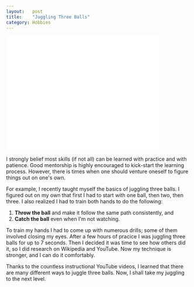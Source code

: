 ```yaml
---
layout:   post
title:    "Juggling Three Balls"
category: Hobbies
---
```


<iframe width="420" height="315" src="//www.youtube.com/embed/qpjE4Q4_lxE" frameborder="0" allowfullscreen></iframe>

I strongly belief most skills (if not all) can be learned with practice and with
patience. Good mentorship is highly encouraged to kick-start the learning process.
However, there is times when one should venture oneself to figure things out on
one's own.

For example, I recently taught myself the basics of juggling three balls. I figured
out on my own that first I had to start with one ball, then two, then three. I also
realized I had to train both hands to do the following:

1. **Throw the ball** and make it follow the same path consistently, and
2. **Catch the ball** even when I'm not watching.

To train my hands I had to come up with numerous drills; some of them involved
closing my eyes. After a few hours of pracice I was juggling three balls for up to
7 seconds. Then I decided it was time to see how others did it, so I did research on
Wikipedia and YouTube. Now my technique is stronger, and I can do it comfortably.

Thanks to the countless instructional YouTube videos, I learned that there are many different
ways to juggle three balls. Now, I shall take my juggling to the next level.
